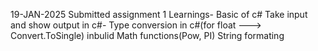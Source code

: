 19-JAN-2025
Submitted assignment 1
Learnings-
	Basic of c#
	Take input and show output in c#-
	Type conversion in c#(for float ---> Convert.ToSingle)
	inbulid Math functions(Pow, PI)
	String formating 
